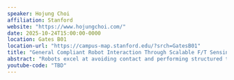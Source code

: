 ```yaml
---
speaker: Hojung Choi
affiliation: Stanford
website: "https://www.hojungchoi.com/"
date: 2025-10-24T15:00:00-0000
location: Gates B01
location-url: "https://campus-map.stanford.edu/?srch=GatesB01"
title: "General Compliant Robot Interaction Through Scalable F/T Sensing"
abstract: "Robots excel at avoiding contact and performing structured tasks, but they often fail in unstructured, contact-rich environments. To interact safely and effectively, they must sense and regulate contact through compliance and tactile sensing. This talk presents two systems; CoinFT, a coin-sized, robust, and affordable 6-axis force/torque sensor, and UMI-FT, a handheld multimodal data collection platform that combines vision and finger-level force sensing. Together, they enable scalable tactile perception and compliant robot learning, allowing robots to not only detect contact but also use it, bringing us closer to general, contact-aware robot interaction with the real world."
youtube-code: "TBD"
---
```

